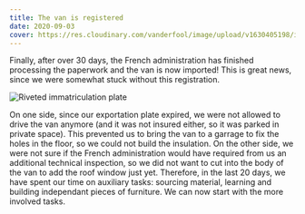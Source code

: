 ```yaml
---
title: The van is registered
date: 2020-09-03
cover: https://res.cloudinary.com/vanderfool/image/upload/v1630405198/immatriculation/immatriculation1_yl8hqb.jpg
---
```


Finally, after over 30 days, the French administration has finished processing the paperwork and the van is now imported!
This is great news, since we were somewhat stuck without this registration.

![Riveted immatriculation plate](https://res.cloudinary.com/vanderfool/image/upload/v1630405198/immatriculation/immatriculation2_bxe0tu.jpg "Riveted immatriculation plate")

On one side, since our exportation plate expired, we were not allowed to drive the van anymore (and it was not insured either, so it was parked in private space).
This prevented us to bring the van to a garrage to fix the holes in the floor, so we could not build the insulation.
On the other side, we were not sure if the French administration would have required from us an additional technical inspection, so we did not want to cut into the body of the van to add the roof window just yet.
Therefore, in the last 20 days, we have spent our time on auxiliary tasks: sourcing material, learning and building independant pieces of furniture.
We can now start with the more involved tasks.
